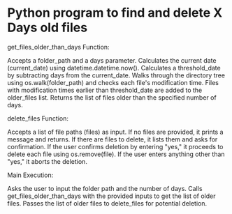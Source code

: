 # Python program to find and delete X Days old files

get_files_older_than_days Function:

Accepts a folder_path and a days parameter.
Calculates the current date (current_date) using datetime.datetime.now().
Calculates a threshold_date by subtracting days from the current_date.
Walks through the directory tree using os.walk(folder_path) and checks each file's modification time.
Files with modification times earlier than threshold_date are added to the older_files list.
Returns the list of files older than the specified number of days.

delete_files Function:

Accepts a list of file paths (files) as input.
If no files are provided, it prints a message and returns.
If there are files to delete, it lists them and asks for confirmation.
If the user confirms deletion by entering "yes," it proceeds to delete each file using os.remove(file).
If the user enters anything other than "yes," it aborts the deletion.

Main Execution:

Asks the user to input the folder path and the number of days.
Calls get_files_older_than_days with the provided inputs to get the list of older files.
Passes the list of older files to delete_files for potential deletion.

